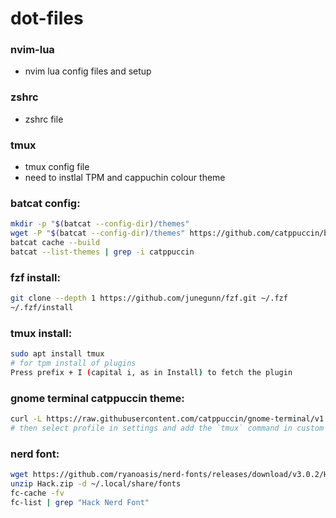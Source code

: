 # dot-files 

### nvim-lua
- nvim lua config files and setup

### zshrc
- zshrc file

### tmux
- tmux config file
- need to instlal TPM and cappuchin colour theme


### batcat config:
```bash
mkdir -p "$(batcat --config-dir)/themes"
wget -P "$(batcat --config-dir)/themes" https://github.com/catppuccin/bat/raw/main/themes/Catppuccin%20Mocha.tmTheme
batcat cache --build
batcat --list-themes | grep -i catppuccin 
```

### fzf install:
```bash
git clone --depth 1 https://github.com/junegunn/fzf.git ~/.fzf
~/.fzf/install
```

### tmux install:

```bash
sudo apt install tmux
# for tpm install of plugins
Press prefix + I (capital i, as in Install) to fetch the plugin
```

### gnome terminal catppuccin theme:
```bash
curl -L https://raw.githubusercontent.com/catppuccin/gnome-terminal/v1.0.0/install.py | python3 -
# then select profile in settings and add the `tmux` command in custom shell
```

### nerd font:
```bash
wget https://github.com/ryanoasis/nerd-fonts/releases/download/v3.0.2/Hack.zip
unzip Hack.zip -d ~/.local/share/fonts
fc-cache -fv
fc-list | grep "Hack Nerd Font"
```

